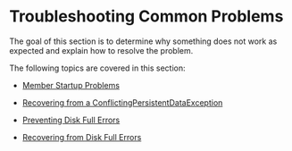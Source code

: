 # Troubleshooting Common Problems

The goal of this section is to determine why something does not work as expected and explain how to resolve the problem.

The following topics are covered in this section:

* [Member Startup Problems](member_startup_problems.md)

* [Recovering from a ConflictingPersistentDataException](recovering_from_a_conflictingpersistentdataexception.md)

* [Preventing Disk Full Errors](preventing_disk_full_errors.md)

* [Recovering from Disk Full Errors](recovering_from_disk_full_errors.md)

<!-- [Troubleshooting Error Messages](troubleshooting_error_messages.md) -->